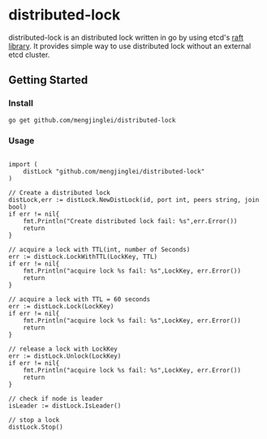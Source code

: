 # distributed-lock

distributed-lock is an distributed lock written in go by using etcd's [raft library](github.com/coreos/etcd/raft). It provides simple way to use distributed lock without an external etcd cluster.  

## Getting Started

### Install

```
go get github.com/mengjinglei/distributed-lock
```

### Usage

```

import (
    distLock "github.com/mengjinglei/distributed-lock"
)

// Create a distributed lock
distLock,err := distLock.NewDistLock(id, port int, peers string, join bool)
if err != nil{
    fmt.Println("Create distributed lock fail: %s",err.Error())
    return
}

// acquire a lock with TTL(int, number of Seconds)
err := distLock.LockWithTTL(LockKey, TTL)
if err != nil{
    fmt.Println("acquire lock %s fail: %s",LockKey, err.Error())
    return
}

// acquire a lock with TTL = 60 seconds
err := distLock.Lock(LockKey)
if err != nil{
    fmt.Println("acquire lock %s fail: %s",LockKey, err.Error())
    return
}

// release a lock with LockKey
err := distLock.Unlock(LockKey)
if err != nil{
    fmt.Println("acquire lock %s fail: %s",LockKey, err.Error())
    return
}

// check if node is leader
isLeader := distLock.IsLeader()

// stop a lock
distLock.Stop()

```
